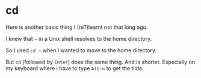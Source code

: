 # cd

Here is another basic thing I (re?)learnt not that long ago.

I knew that `~` in a Unix shell resolves to the home directory.

So I used `cd ~` when I wanted to move to the home directory.

But `cd` (followed by `Enter`) does the same thing. And is shorter.
Especially on my keyboard where i have to type `Alt-n` to get the tilde.
